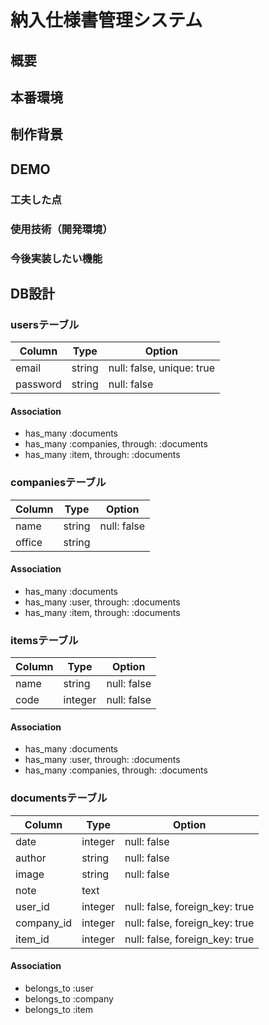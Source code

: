 # 納入仕様書管理システム
## 概要
## 本番環境
## 制作背景
## DEMO
### 工夫した点
### 使用技術（開発環境）
### 今後実装したい機能

## DB設計
### usersテーブル
|Column|Type|Option|
|------|----|------|
|email|string|null: false, unique: true|
|password|string|null: false|
#### Association
- has_many :documents
- has_many :companies, through: :documents
- has_many :item, through: :documents

### companiesテーブル
|Column|Type|Option|
|------|----|------|
|name|string|null: false|
|office|string|
#### Association
- has_many :documents
- has_many :user, through: :documents
- has_many :item, through: :documents

### itemsテーブル
|Column|Type|Option|
|------|----|------|
|name|string|null: false|
|code|integer|null: false|
#### Association
- has_many :documents
- has_many :user, through: :documents
- has_many :companies, through: :documents

### documentsテーブル
|Column|Type|Option|
|------|----|------|
|date|integer|null: false|
|author|string|null: false|
|image|string|null: false|
|note|text|
|user_id|integer|null: false, foreign_key: true|
|company_id|integer|null: false, foreign_key: true|
|item_id|integer|null: false, foreign_key: true|
#### Association
- belongs_to :user
- belongs_to :company
- belongs_to :item

